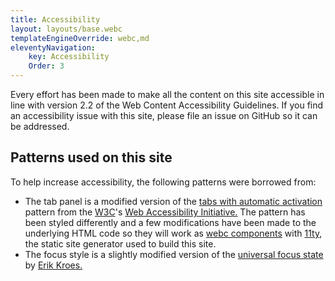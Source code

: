 ```yaml
---
title: Accessibility
layout: layouts/base.webc
templateEngineOverride: webc,md
eleventyNavigation:
    key: Accessibility
    Order: 3
---
```

Every effort has been made to make all the content on this site accessible in line with version 2.2 of the Web Content Accessibility Guidelines. If you find an accessibility issue with this site, please file an issue on GitHub so it can be addressed.

## Patterns used on this site

To help increase accessibility, the following patterns were borrowed from:

- The tab panel is a modified version of the [tabs with automatic activation](https://www.w3.org/WAI/ARIA/apg/patterns/tabs/examples/tabs-automatic/) pattern from the [W3C](https://www.w3.org/)'s [Web Accessibility Initiative.](https://www.w3.org/WAI/) The pattern has been styled differently and a few modifications have been made to the underlying HTML code so they will work as [webc components](https://www.11ty.dev/docs/languages/webc/) with [11ty](https://www.11ty.dev/), the static site generator used to build this site.
- The focus style is a slightly modified version of the [universal focus state](https://www.erikkroes.nl/blog/the-universal-focus-state/) by [Erik Kroes.](https://www.erikkroes.nl/)